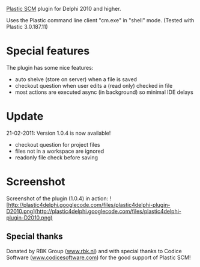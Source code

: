 [Plastic SCM](http://plasticscm.com/) plugin for Delphi 2010 and higher.

Uses the Plastic command line client "cm.exe" in "shell" mode.
(Tested with Plastic 3.0.187.11)

# Special features #
The plugin has some nice features:
  * auto shelve (store on server) when a file is saved
  * checkout question when user edits a (read only) checked in file
  * most actions are executed async (in background) so minimal IDE delays

# Update #
21-02-2011: Version 1.0.4 is now available!
  * checkout question for project files
  * files not in a workspace are ignored
  * readonly file check before saving

# Screenshot #
Screenshot of the plugin (1.0.4) in action:
![http://plastic4delphi.googlecode.com/files/plastic4delphi-plugin-D2010.png](http://plastic4delphi.googlecode.com/files/plastic4delphi-plugin-D2010.png)

## Special thanks ##
Donated by RBK Group (www.rbk.nl) and with special thanks to Codice Software (www.codicesoftware.com) for the good support of Plastic SCM!